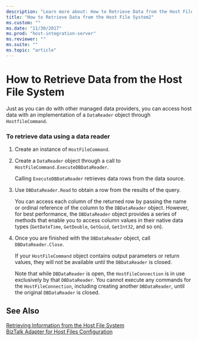 ```yaml
---
description: "Learn more about: How to Retrieve Data from the Host File System"
title: "How to Retrieve Data from the Host File System2"
ms.custom: ""
ms.date: "11/30/2017"
ms.prod: "host-integration-server"
ms.reviewer: ""
ms.suite: ""
ms.topic: "article"
---
```

# How to Retrieve Data from the Host File System
Just as you can do with other managed data providers, you can access host data with an implementation of a `DataReader` object through `HostfileCommand`.  
  
### To retrieve data using a data reader  
  
1.  Create an instance of `HostFileCommand`.  
  
2.  Create a `DataReader` object through a call to `HostFileCommand.ExecuteDBDataReader`.  
  
     Calling `ExecuteDBDataReader` retrieves data rows from the data source.  
  
3.  Use `DBDataReader.Read` to obtain a row from the results of the query.  
  
     You can access each column of the returned row by passing the name or ordinal reference of the column to the `DBDataReader` object. However, for best performance, the `DBDataReader` object provides a series of methods that enable you to access column values in their native data types (`GetDateTime`, `GetDouble`, `GetGuid`, `GetInt32`, and so on).  
  
4.  Once you are finished with the `DBDataReader` object, call `DBDataReader.Close`.  
  
     If your `HostFileCommand` object contains output parameters or return values, they will not be available until the `DBDataReader` is closed.  
  
     Note that while `DBDataReader` is open, the `HostFileConnection` is in use exclusively by that `DBDataReader`. You cannot execute any commands for the `HostFileConnection`, including creating another `DBDataReader`, until the original `DBDataReader` is closed.  
  
## See Also  
 [Retrieving Information from the Host File System](../core/retrieving-information-from-the-host-file-system2.md)   
 [BizTalk Adapter for Host Files Configuration](./biztalk-adapter-for-host-files-configuration1.md)
